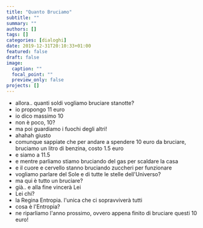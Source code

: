 ```yaml
---
title: "Quanto Bruciamo"
subtitle: ""
summary: ""
authors: []
tags: []
categories: [dialoghi]
date: 2019-12-31T20:10:33+01:00
featured: false
draft: false
image:
  caption: ""
  focal_point: ""
  preview_only: false
projects: []
---
```


- allora.. quanti soldi vogliamo bruciare stanotte?
- io propongo 11 euro
- io dico massimo 10
- non è poco, 10?
- ma poi guardiamo i fuochi degli altri!
- ahahah giusto
- comunque sappiate che per andare a spendere 10 euro da bruciare, bruciamo un litro di benzina, costo 1.5 euro
- e siamo a 11.5
- e mentre parliamo stiamo bruciando del gas per scaldare la casa
- e il cuore e cervello stanno bruciando zuccheri per funzionare
- vogliamo parlare del Sole e di tutte le stelle dell'Universo?
- ma qui è tutto un bruciare?
- già.. e alla fine vincerà Lei
- Lei chi?
- la Regina Entropia. l'unica che ci sopravviverà tutti
- cosa è l'Entropia?
- ne riparliamo l'anno prossimo, ovvero appena finito di bruciare questi 10 euro!